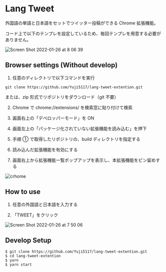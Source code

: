 # Lang Tweet

外国語の単語と日本語をセットでツイッター投稿ができる Chrome 拡張機能。

コード上で以下のテンプレを設定しているため、毎回テンプレを用意する必要がありません。

![Screen Shot 2022-01-26 at 8 06 39](https://user-images.githubusercontent.com/50049575/151074746-bdd00cbb-1af8-440a-b466-7caa238ee565.png)

## Browser settings (Without develop)

1. 任意のディレクトリで以下コマンドを実行

```
git clone https://github.com/Yuji5117/lang-tweet-extention.git

```

または、zip 形式でリポジトリをダウンロード（git 不要）

2. Chrome で chrome://extensions/ を検索窓に貼り付けて検索

3. 画面右上の「デベロッパーモード」を ON

4. 画面左上の「パッケージ化されていない拡張機能を読み込む」を押下

5. 手順 ① で取得したリポジトリの、build ディレクトリを指定する

6. 読み込んだ拡張機能を有効にする

7. 画面右上から拡張機能一覧ポップアップを表示し、本拡張機能をピン留めする

![crhome](https://user-images.githubusercontent.com/50049575/151073364-73155c62-5f0d-4cab-8343-e7d45f099966.png)

## How to use

1. 任意の外国語と日本語を入力する

2. 「TWEET」をクリック

![Screen Shot 2022-01-26 at 7 50 06](https://user-images.githubusercontent.com/50049575/151073660-aa167f7f-5686-4856-b78e-4053a31238b8.png)

## Develop Setup

```
$ git clone https://github.com/Yuji5117/lang-tweet-extention.git
$ cd lang-tweet-extention
$ yarn
$ yarn start
```
